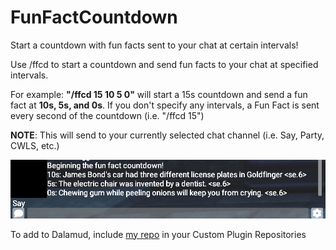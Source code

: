 # FunFactCountdown
Start a countdown with fun facts sent to your chat at certain intervals!

Use /ffcd to start a countdown and send fun facts to your chat at specified intervals.

For example: **"/ffcd 15 10 5 0"** will start a 15s countdown and send a fun fact at **10s, 5s, and 0s**. If you don't specify any intervals, a Fun Fact is sent every second of the countdown (i.e. "/ffcd 15")

**NOTE**: This will send to your currently selected chat channel (i.e. Say, Party, CWLS, etc.)

![Preview of the Fun Fact Countdown](/Assets/Preview.png "Preview")

To add to Dalamud, include [my repo](https://raw.githubusercontent.com/LucifurrMorningstar/Dalamud/main/repo.json) in your Custom Plugin Repositories
